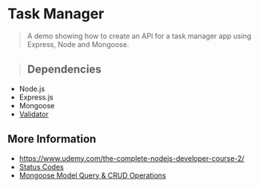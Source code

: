 # Task Manager

>A demo showing how to create an API for a task manager app using Express, Node and Mongoose.



>## Dependencies

- Node.js
- Express.js
- Mongoose
- [Validator](https://www.npmjs.com/package/validator)


## More Information

- https://www.udemy.com/the-complete-nodejs-developer-course-2/
- [Status Codes](https://httpstatuses.com/)
- [Mongoose Model Query & CRUD Operations](https://mongoosejs.com/docs/queries.html)

